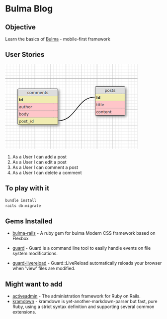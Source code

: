 # Bulma Blog

## Objective
Learn the basics of [Bulma](https://bulma.io/) - mobile-first framework

## User Stories

![Schema](./app/assets/images/schema.png
)

1. As a User I can add a post
2. As a User I can edit a post
2. As a User I can comment a post
4. As a User I can delete a comment

## To play with it

```bash
bundle install
rails db:migrate
```

## Gems Installed
* [bulma-rails](https://github.com/joshuajansen/bulma-rails)  - A ruby gem for bulma Modern CSS framework based on Flexbox

* [guard](https://github.com/guard/guard
) - Guard is a command line tool to easily handle events on file system modifications.

* [guard-livereload](https://github.com/guard/guard-livereload) - Guard::LiveReload automatically reloads your browser when 'view' files are modified.

## Might want to add

* [activeadmin](https://github.com/activeadmin/activeadmin) - The administration framework for Ruby on Rails.
*  [kramdown](http://github.com/gettalong/kramdown) - kramdown is yet-another-markdown-parser but fast, pure Ruby, using a strict syntax definition and supporting several common extensions.
